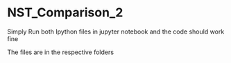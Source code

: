 # NST_Comparison_2

Simply Run both Ipython files in jupyter notebook and the code should work fine 

The files are in the respective folders
